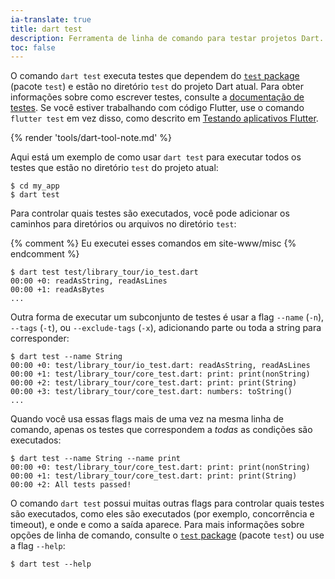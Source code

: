 ```yaml
---
ia-translate: true
title: dart test
description: Ferramenta de linha de comando para testar projetos Dart.
toc: false
---
```


O comando `dart test` executa testes que
dependem do [`test` package][] (pacote `test`) e
estão no diretório `test` do projeto Dart atual.
Para obter informações sobre como escrever testes, consulte a
[documentação de testes][].
Se você estiver trabalhando com código Flutter, use o comando `flutter test` em vez disso,
como descrito em [Testando aplicativos Flutter][].

[documentação de testes]: /tools/testing
[`test` package]: {{site.pub-pkg}}/test
[Testando aplicativos Flutter]: {{site.flutter-docs}}/testing

{% render 'tools/dart-tool-note.md' %}

Aqui está um exemplo de como usar `dart test` para executar todos os testes
que estão no diretório `test` do projeto atual:

```console
$ cd my_app
$ dart test
```

Para controlar quais testes são executados, você pode adicionar os caminhos para
diretórios ou arquivos no diretório `test`:

{% comment %}
  Eu executei esses comandos em site-www/misc
{% endcomment %}

```console
$ dart test test/library_tour/io_test.dart
00:00 +0: readAsString, readAsLines
00:00 +1: readAsBytes
...
```

Outra forma de executar um subconjunto de testes é usar a flag `--name` (`-n`),
`--tags` (`-t`), ou `--exclude-tags` (`-x`),
adicionando parte ou toda a string para corresponder:

```console
$ dart test --name String
00:00 +0: test/library_tour/io_test.dart: readAsString, readAsLines
00:00 +1: test/library_tour/core_test.dart: print: print(nonString)
00:00 +2: test/library_tour/core_test.dart: print: print(String)
00:00 +3: test/library_tour/core_test.dart: numbers: toString()
...
```

Quando você usa essas flags mais de uma vez na mesma linha de comando,
apenas os testes que correspondem a _todas_ as condições são executados:

```console
$ dart test --name String --name print
00:00 +0: test/library_tour/core_test.dart: print: print(nonString)
00:00 +1: test/library_tour/core_test.dart: print: print(String)
00:00 +2: All tests passed!
```

O comando `dart test` possui muitas outras flags para controlar
quais testes são executados,
como eles são executados (por exemplo, concorrência e timeout), e
onde e como a saída aparece.
Para mais informações sobre opções de linha de comando,
consulte o [`test` package][] (pacote `test`) ou
use a flag `--help`:

```console
$ dart test --help
